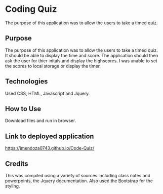 # Coding Quiz

The purpose of this application was to allow the users to take a timed quiz. 

## Purpose
The purpose of this application was to allow the users to take a timed quiz. It should be able to display the time and score. The application should then ask the user for thier initals and display the highscores. I was unable to set the scores to local storage or display the timer. 

## Technologies
Used CSS, HTML, Javascript and Jquery. 

## How to Use
Download files and run in browser.

## Link to deployed application
https://jmendoza0743.github.io/Code-Quiz/

## Credits
This was compiled using a variety of sources including class notes and powerpoints, the Jquery documentation. Also used the Bootstrap for the styling. 
